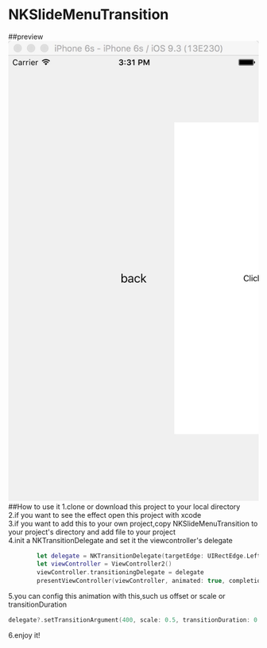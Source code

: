 # NKSlideMenuTransition
##preview
![picture](https://github.com/NKJay/NKSlideMenuTransition/blob/master/picture.png?raw=true)
##How to use it
1.clone or download this project to your local directory   
2.if you want to see the effect open this project with xcode   
3.if you want to add this to your own project,copy NKSlideMenuTransition to your project's directory and add file to your project   
4.init a NKTransitionDelegate and set it the viewcontroller's delegate   
```swift
        let delegate = NKTransitionDelegate(targetEdge: UIRectEdge.Left)
        let viewController = ViewController2()
        viewController.transitioningDelegate = delegate
        presentViewController(viewController, animated: true, completion: nil)
```
5.you can config this animation with this,such us offset or scale or transitionDuration
```swift
delegate?.setTransitionArgument(400, scale: 0.5, transitionDuration: 0.5)
```
6.enjoy it!
